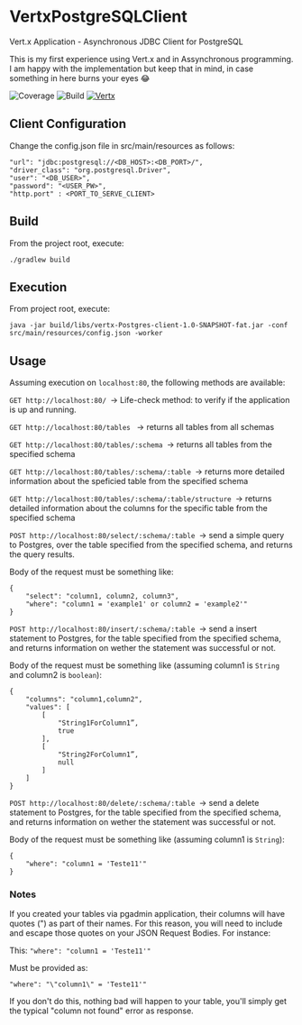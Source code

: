 # VertxPostgreSQLClient
Vert.x Application - Asynchronous JDBC Client for PostgreSQL 

This is my first experience using Vert.x and in Assynchronous programming. I am happy with the implementation but keep that in mind, in case something in here burns your eyes 😂

![Coverage](https://img.shields.io/badge/Coverage-89%25-green.svg)
![Build](https://img.shields.io/badge/Build-Passing-brightgreen.svg)
[![Vertx](https://img.shields.io/badge/vert.x-3.6.2-purple.svg)](link="https://vertx.io")


## Client Configuration
Change the config.json file in src/main/resources as follows:


	"url": "jdbc:postgresql://<DB_HOST>:<DB_PORT>/",
	"driver_class": "org.postgresql.Driver",
	"user": "<DB_USER>",
	"password": "<USER_PW>",
	"http.port" : <PORT_TO_SERVE_CLIENT>


## Build

From the project root, execute:

```
./gradlew build
```


##  Execution

From project root, execute:
```
java -jar build/libs/vertx-Postgres-client-1.0-SNAPSHOT-fat.jar -conf src/main/resources/config.json -worker
```

## Usage

Assuming execution on ```localhost:80```, the following methods are available:

```GET http://localhost:80/ ```-> Life-check method: to verify if the application is up and running.

```GET http://localhost:80/tables ``` -> returns all tables from all schemas 

```GET http://localhost:80/tables/:schema ```-> returns all tables from the specified schema 

```GET http://localhost:80/tables/:schema/:table ```-> returns more detailed information about the speficied table from the specified schema 

```GET http://localhost:80/tables/:schema/:table/structure ```-> returns detailed information about the columns for the specific table from the specified schema

```POST http://localhost:80/select/:schema/:table ```-> send a simple query to Postgres, over the table specified from the specified schema, and returns the query results.

Body of the request must be something like:
```
{
    "select": "column1, column2, column3",
    "where": "column1 = 'example1' or column2 = 'example2'"
}
```
```POST http://localhost:80/insert/:schema/:table ```-> send a insert statement to Postgres, for the table specified from the specified schema, and returns information on wether the statement was successful or not.

Body of the request must be something like (assuming column1 is ```String``` and column2 is ```boolean```):

```
{
    "columns": "column1,column2",
    "values": [
        [
            "String1ForColumn1”,
            true
        ],
        [
            "String2ForColumn1”,
            null
        ]
    ]
}
```

```POST http://localhost:80/delete/:schema/:table ```-> send a delete statement to Postgres, for the table specified from the specified schema, and returns information on wether the statement was successful or not.

Body of the request must be something like (assuming column1 is ```String```):


```
{
	"where": "column1 = 'Teste11'"
}
```

### Notes

If you created your tables via pgadmin application, their columns will have quotes (") as part of their names.
For this reason, you will need to include and escape those quotes on your JSON Request Bodies. For instance:

This:
```"where": "column1 = 'Teste11'"```

Must be provided as:

```"where": "\"column1\" = 'Teste11'"```

If you don't do this, nothing bad will happen to your table, you'll simply get the typical "column not found" error as response.

